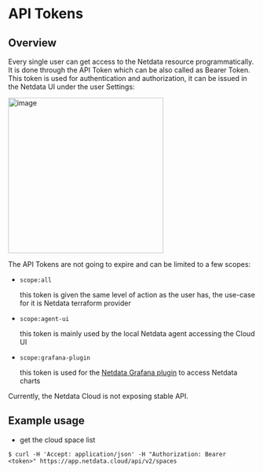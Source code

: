 # API Tokens

## Overview

Every single user can get access to the Netdata resource programmatically. It is done through the API Token which
can be also called as Bearer Token. This token is used for authentication and authorization, it can be issued
in the Netdata UI under the user Settings:

<img width="316" alt="image" src="https://github.com/netdata/netdata/assets/14999928/b0846076-afae-47ab-92df-c24967305ab9"/>

The API Tokens are not going to expire and can be limited to a few scopes:

* `scope:all`

  this token is given the same level of action as the user has, the use-case for it is Netdata terraform provider

* `scope:agent-ui`

  this token is mainly used by the local Netdata agent accessing the Cloud UI

* `scope:grafana-plugin`

  this token is used for the [Netdata Grafana plugin](https://github.com/netdata/netdata-grafana-datasource-plugin/blob/master/README.md)
  to access Netdata charts

Currently, the Netdata Cloud is not exposing stable API.

## Example usage

* get the cloud space list

```console
$ curl -H 'Accept: application/json' -H "Authorization: Bearer <token>" https://app.netdata.cloud/api/v2/spaces
```
